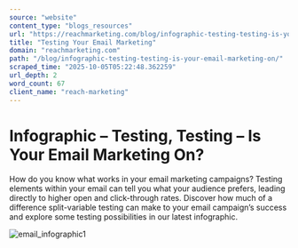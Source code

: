 ```yaml
---
source: "website"
content_type: "blogs_resources"
url: "https://reachmarketing.com/blog/infographic-testing-testing-is-your-email-marketing-on/"
title: "Testing Your Email Marketing"
domain: "reachmarketing.com"
path: "/blog/infographic-testing-testing-is-your-email-marketing-on/"
scraped_time: "2025-10-05T05:22:48.362259"
url_depth: 2
word_count: 67
client_name: "reach-marketing"
---
```


# Infographic – Testing, Testing – Is Your Email Marketing On?

How do you know what works in your email marketing campaigns? Testing elements within your email can tell you what your audience prefers, leading directly to higher open and click-through rates. Discover how much of a difference split-variable testing can make to your email campaign’s success and explore some testing possibilities in our latest infographic.

![email_infographic1](https://reachmarketing.com/wp-content/uploads/2015/03/email_infographic1.png)